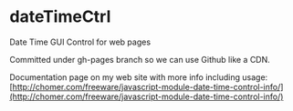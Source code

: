 # dateTimeCtrl
Date Time GUI Control for web pages

Committed under gh-pages branch so we can use Github like a CDN.

Documentation page on my web site with more info including usage:
   [http://chomer.com/freeware/javascript-module-date-time-control-info/](http://chomer.com/freeware/javascript-module-date-time-control-info/)
